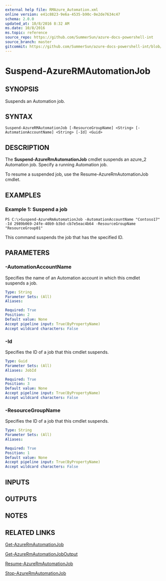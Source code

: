 ```yaml
---
external help file: RMAzure_Automation.xml
online version: e41c8823-9e6a-4535-b90c-0e2de7634c47
schema: 2.0.0
updated_at: 10/8/2016 8:32 AM
ms.date: 10/8/2016
ms.topic: reference
source_repo: https://github.com/SummerSun/azure-docs-powershell-int
source_branch: master
gitcommit: https://github.com/SummerSun/azure-docs-powershell-int/blob/3c5913303624ba7a7970d6758aac68ea04359cee/azureps-cmdlets-docs/Resource%20Manager/v0.9.8/AzureRM.Automation/Suspend-AzureRMAutomationJob.md
---
```


# Suspend-AzureRMAutomationJob
## SYNOPSIS
Suspends an Automation job.

## SYNTAX

```
Suspend-AzureRMAutomationJob [-ResourceGroupName] <String> [-AutomationAccountName] <String> [-Id] <Guid>
```

## DESCRIPTION
The **Suspend-AzureRmAutomationJob** cmdlet suspends an azure_2 Automation job.
Specify a running Automation job.

To resume a suspended job, use the Resume-AzureRmAutomationJob cmdlet.

## EXAMPLES

### Example 1: Suspend a job
```
PS C:\>Suspend-AzureRmAutomationJob -AutomationAccountName "Contoso17" -Id 2989b069-24fe-40b9-b3bd-cb7e5eac4b64 -ResourceGroupName "ResourceGroup01"
```

This command suspends the job that has the specified ID.

## PARAMETERS

### -AutomationAccountName
Specifies the name of an Automation account in which this cmdlet suspends a job.

```yaml
Type: String
Parameter Sets: (All)
Aliases: 

Required: True
Position: 2
Default value: None
Accept pipeline input: True(ByPropertyName)
Accept wildcard characters: False
```

### -Id
Specifies the ID of a job that this cmdlet suspends.

```yaml
Type: Guid
Parameter Sets: (All)
Aliases: JobId

Required: True
Position: 3
Default value: None
Accept pipeline input: True(ByPropertyName)
Accept wildcard characters: False
```

### -ResourceGroupName
Specifies the ID of a job that this cmdlet suspends.

```yaml
Type: String
Parameter Sets: (All)
Aliases: 

Required: True
Position: 1
Default value: None
Accept pipeline input: True(ByPropertyName)
Accept wildcard characters: False
```

## INPUTS

## OUTPUTS

## NOTES

## RELATED LINKS

[Get-AzureRmAutomationJob](e41c8823-9e6a-4535-b90c-0e2de7634c47)

[Get-AzureRmAutomationJobOutput](03d80a68-8443-42e0-87bc-5d0e22ac3a57)

[Resume-AzureRmAutomationJob](4b289017-5b98-45bc-87c4-86b08e1ac322)

[Stop-AzureRmAutomationJob](1b580598-1087-4a10-9bc3-747ec5d7604a)

